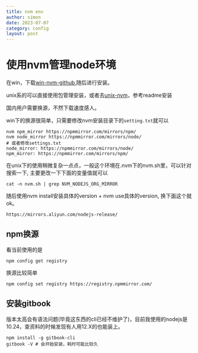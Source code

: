 ```yaml
---
title: nvm env
author: simon
date: 2023-07-07
category: config
layout: post
---
```


# 使用nvm管理node环境

在win，下载[win-nvm-github](https://github.com/coreybutler/nvm-windows/releases),随后进行安装。

unix系的可以直接使用包管理安装，或者去[unix-nvm](https://github.com/nvm-sh/nvm/releases)，参考readme安装

国内用户需要换源，不然下载速度感人。

win下的换源很简单，只需要修改nvm安装目录下的`setting.txt`就可以

```
nvm npm_mirror https://npmmirror.com/mirrors/npm/
nvm node_mirror https://npmmirror.com/mirrors/node/
# 或者修改settings.txt
node_mirror: https://npmmirror.com/mirrors/node/
npm_mirror: https://npmmirror.com/mirrors/npm/
```

在unix下的使用稍微复杂一点点，一般这个环境在.nvm下的nvm.sh里，可以针对搜索一下, 主要更改一下下面的变量值就可以

```
cat -n nvm.sh | grep NVM_NODEJS_ORG_MIRROR
```


随后使用nvm install安装具体的version + nvm use具体的version, 换下面这个就ok。

```
https://mirrors.aliyun.com/nodejs-release/
```


## npm换源

看当前使用的是
```
npm config get registry
```

换源比较简单
```
npm config set registry https://registry.npmmirror.com/
```

## 安装gitbook

版本太高会有语法问题(毕竟这东西的cli已经不维护了)，目前我使用的nodejs是10.24，查资料的时候发现有人用12.X的也能装上。
```
npm install -g gitbook-cli
gitbook -V # 会开始安装，耗时可能比较久
```